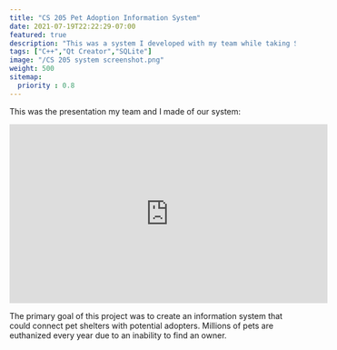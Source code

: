```yaml
---
title: "CS 205 Pet Adoption Information System"
date: 2021-07-19T22:22:29-07:00
featured: true
description: "This was a system I developed with my team while taking Software Engineering (CS 205)."
tags: ["C++","Qt Creator","SQLite"]
image: "/CS 205 system screenshot.png"
weight: 500
sitemap:
  priority : 0.8
---
```


This was the presentation my team and I made of our system:

<iframe width="560" height="315" src="https://www.youtube.com/embed/C8ydNXt80BI" title="YouTube video player" frameborder="0" allow="accelerometer; autoplay; clipboard-write; encrypted-media; gyroscope; picture-in-picture" allowfullscreen></iframe>

The primary goal of this project was to create an information system that could connect pet shelters with potential adopters.
Millions of pets are euthanized every year due to an inability to find an owner.
